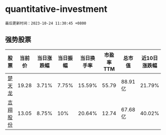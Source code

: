 # quantitative-investment

`最后更新时间：2023-10-24 11:30:45 +0800`

## 强势股票

|股票|当前价|当日涨跌幅|当日振幅|当日换手率|市盈率TTM|总市值|近10日涨跌幅|
|----|----|----|----|----|----|----|----|
|[楚天龙](https://xueqiu.com/S/SZ003040)|19.28|3.71%|7.75%|15.59%|55.79|88.91亿|21.79%|
|[吉翔股份](https://xueqiu.com/S/SH603399)|13.05|8.75%|10%|20.64%|12.74|67.68亿|40.02%|
